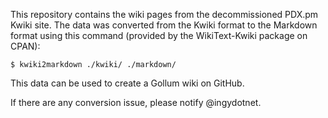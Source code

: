 This repository contains the wiki pages from the decommissioned PDX.pm Kwiki
site. The data was converted from the Kwiki format to the Markdown format using
this command (provided by the WikiText-Kwiki package on CPAN):

    $ kwiki2markdown ./kwiki/ ./markdown/

This data can be used to create a Gollum wiki on GitHub.

If there are any conversion issue, please notify @ingydotnet.

